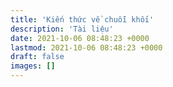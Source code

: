 ```yaml
---
title: 'Kiến thức về chuỗi khối'
description: 'Tài liệu'
date: 2021-10-06 08:48:23 +0000
lastmod: 2021-10-06 08:48:23 +0000
draft: false
images: []
---
```

